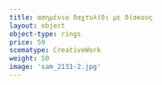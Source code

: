 ```yaml
---
title: ασημένιο δαχτυλίδι με δίσκους
layout: object
object-type: rings
price: 59
scematype: CreativeWork
weight: 50
image: 'sam_2131-2.jpg'
---
```

